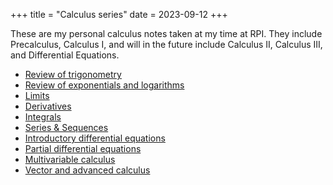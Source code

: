 +++
title = "Calculus series"
date = 2023-09-12
+++

These are my personal calculus notes taken at my time at RPI. They include Precalculus, Calculus I, and will in the future include Calculus II, Calculus III, and Differential Equations.

<!-- more -->

- [Review of trigonometry](@/trig-review.md)
- [Review of exponentials and logarithms](@/exponential-logs.md)
- [Limits](@/limits.md)
- [Derivatives](@/differentiation.md)
- [Integrals](@/integration.md)
- [Series & Sequences](@/series-sequences.md)
- [Introductory differential equations](@/differential-equations/index.md)
- [Partial differential equations](@/intro-pdes/index.md)
- [Multivariable calculus](@/multivariable-calculus/index.md)
- [Vector and advanced calculus](@/vector-and-advanced-calculus/index.md)